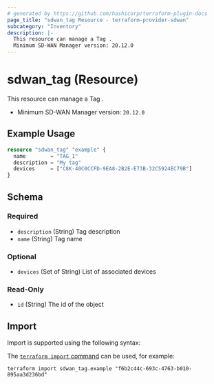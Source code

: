 ```yaml
---
# generated by https://github.com/hashicorp/terraform-plugin-docs
page_title: "sdwan_tag Resource - terraform-provider-sdwan"
subcategory: "Inventory"
description: |-
  This resource can manage a Tag .
  Minimum SD-WAN Manager version: 20.12.0
---
```


# sdwan_tag (Resource)

This resource can manage a Tag .
  - Minimum SD-WAN Manager version: `20.12.0`

## Example Usage

```terraform
resource "sdwan_tag" "example" {
  name        = "TAG_1"
  description = "My tag"
  devices     = ["C8K-40C0CCFD-9EA8-2B2E-E73B-32C5924EC79B"]
}
```

<!-- schema generated by tfplugindocs -->
## Schema

### Required

- `description` (String) Tag description
- `name` (String) Tag name

### Optional

- `devices` (Set of String) List of associated devices

### Read-Only

- `id` (String) The id of the object

## Import

Import is supported using the following syntax:

The [`terraform import` command](https://developer.hashicorp.com/terraform/cli/commands/import) can be used, for example:

```shell
terraform import sdwan_tag.example "f6b2c44c-693c-4763-b010-895aa3d236bd"
```
